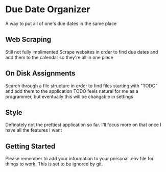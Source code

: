 # Due Date Organizer
A way to put all of one's due dates in the same place

## Web Scraping 
Still not fully implimented
Scrape websites in order to find due dates and add them to the calendar so they're all in one place

## On Disk Assignments
Search through a file structure in order to find files starting with "TODO" and add them to the application
TODO feels natural for me as a programmer, but eventually this will be changable in settings

## Style
Definately not the prettiest application so far. I'll focus more on that once I have all the features I want

## Getting Started
Please remember to add your information to your personal .env file for things to work. This is set to be ignored by git.
